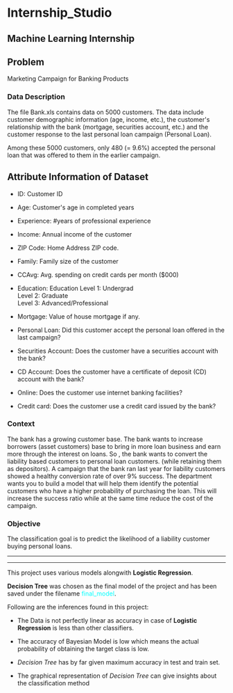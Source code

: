 # Internship_Studio
## Machine Learning Internship

## Problem

Marketing Campaign for Banking Products

### Data Description

The file Bank.xls contains data on 5000 customers. The data include customer
demographic information (age, income, etc.), the customer's relationship with the bank
(mortgage, securities account, etc.)  and the customer response to the last personal
loan campaign (Personal Loan).

Among these 5000 customers, only 480 (= 9.6%) accepted the personal loan that was
offered to them in the earlier campaign.

## Attribute Information of Dataset
- ID: Customer ID
- Age: Customer's age in completed years
- Experience: #years of professional experience
- Income: Annual income of the customer
- ZIP Code: Home Address ZIP code.
- Family: Family size of the customer
- CCAvg: Avg. spending on credit cards per month ($000)
- Education: Education Level 1: Undergrad<br>
 Level 2: Graduate <br>Level 3:
Advanced/Professional

- Mortgage: Value of house mortgage if any.
- Personal Loan: Did this customer accept the personal loan offered in the last
campaign?
- Securities Account: Does the customer have a securities account with the bank?
- CD Account: Does the customer have a certificate of deposit (CD) account with
the bank?
- Online: Does the customer use internet banking facilities?
- Credit card: Does the customer use a credit card issued by the bank?



### Context
The bank has a growing customer base. The bank wants to increase borrowers (asset
customers) base to bring in more loan business and earn more through the interest on
loans. So , the bank wants to convert the liability based customers to personal loan
customers. (while retaining them as depositors). A campaign that the bank ran last year
for liability customers showed a healthy conversion rate of over 9% success. The
department wants you to build a model that will help them identify the potential
customers who have a higher probability of purchasing the loan. This will increase the
success ratio while at the same time reduce the cost of the campaign.

### Objective
The classification goal is to predict the likelihood of a liability customer buying personal
loans.

**************


******************

This project uses various models alongwith **Logistic Regression**.

**Decision Tree** was chosen as the final model of the project and has been saved under the filename <font color = cyan>final_model</font>.

Following are the inferences found in this project:

- The Data is not perfectly linear as accuracy in case of **Logistic Regression** is less than other classifiers.


- The accuracy of Bayesian Model is low which means the actual probability of obtaining the target class is low.


- *Decision Tree* has by far given maximum accuracy in test and train set.


- The graphical representation of *Decision Tree* can give insights about the classification method
